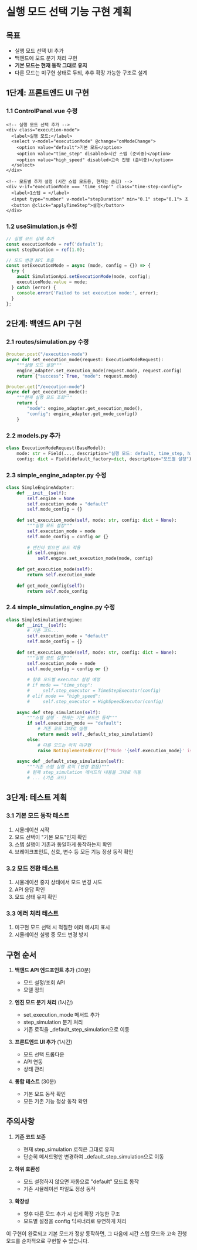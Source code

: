 # 실행 모드 선택 기능 구현 계획

## 목표
- 실행 모드 선택 UI 추가
- 백엔드에 모드 분기 처리 구현
- **기본 모드는 현재 동작 그대로 유지**
- 다른 모드는 미구현 상태로 두되, 추후 확장 가능한 구조로 설계

## 1단계: 프론트엔드 UI 구현

### 1.1 ControlPanel.vue 수정
```vue
<!-- 실행 모드 선택 추가 -->
<div class="execution-mode">
  <label>실행 모드:</label>
  <select v-model="executionMode" @change="onModeChange">
    <option value="default">기본 모드</option>
    <option value="time_step" disabled>시간 스텝 (준비중)</option>
    <option value="high_speed" disabled>고속 진행 (준비중)</option>
  </select>
</div>

<!-- 모드별 추가 설정 (시간 스텝 모드용, 현재는 숨김) -->
<div v-if="executionMode === 'time_step'" class="time-step-config">
  <label>1스텝 = </label>
  <input type="number" v-model="stepDuration" min="0.1" step="0.1"> 초
  <button @click="applyTimeStep">설정</button>
</div>
```

### 1.2 useSimulation.js 수정
```javascript
// 실행 모드 상태 추가
const executionMode = ref('default');
const stepDuration = ref(1.0);

// 모드 변경 API 호출
const setExecutionMode = async (mode, config = {}) => {
  try {
    await SimulationApi.setExecutionMode(mode, config);
    executionMode.value = mode;
  } catch (error) {
    console.error('Failed to set execution mode:', error);
  }
};
```

## 2단계: 백엔드 API 구현

### 2.1 routes/simulation.py 수정
```python
@router.post("/execution-mode")
async def set_execution_mode(request: ExecutionModeRequest):
    """실행 모드 설정"""
    engine_adapter.set_execution_mode(request.mode, request.config)
    return {"success": True, "mode": request.mode}

@router.get("/execution-mode")
async def get_execution_mode():
    """현재 실행 모드 조회"""
    return {
        "mode": engine_adapter.get_execution_mode(),
        "config": engine_adapter.get_mode_config()
    }
```

### 2.2 models.py 추가
```python
class ExecutionModeRequest(BaseModel):
    mode: str = Field(..., description="실행 모드: default, time_step, high_speed")
    config: dict = Field(default_factory=dict, description="모드별 설정")
```

### 2.3 simple_engine_adapter.py 수정
```python
class SimpleEngineAdapter:
    def __init__(self):
        self.engine = None
        self.execution_mode = "default"
        self.mode_config = {}
    
    def set_execution_mode(self, mode: str, config: dict = None):
        """실행 모드 설정"""
        self.execution_mode = mode
        self.mode_config = config or {}
        
        # 엔진이 있으면 모드 적용
        if self.engine:
            self.engine.set_execution_mode(mode, config)
    
    def get_execution_mode(self):
        return self.execution_mode
    
    def get_mode_config(self):
        return self.mode_config
```

### 2.4 simple_simulation_engine.py 수정
```python
class SimpleSimulationEngine:
    def __init__(self):
        # 기존 코드...
        self.execution_mode = "default"
        self.mode_config = {}
    
    def set_execution_mode(self, mode: str, config: dict = None):
        """실행 모드 설정"""
        self.execution_mode = mode
        self.mode_config = config or {}
        
        # 향후 모드별 executor 설정 예정
        # if mode == "time_step":
        #     self.step_executor = TimeStepExecutor(config)
        # elif mode == "high_speed":
        #     self.step_executor = HighSpeedExecutor(config)
    
    async def step_simulation(self):
        """스텝 실행 - 현재는 기본 모드만 동작"""
        if self.execution_mode == "default":
            # 기존 코드 그대로 실행
            return await self._default_step_simulation()
        else:
            # 다른 모드는 아직 미구현
            raise NotImplementedError(f"Mode '{self.execution_mode}' is not implemented yet")
    
    async def _default_step_simulation(self):
        """기존 스텝 실행 로직 (변경 없음)"""
        # 현재 step_simulation 메서드의 내용을 그대로 이동
        # ... (기존 코드)
```

## 3단계: 테스트 계획

### 3.1 기본 모드 동작 테스트
1. 시뮬레이션 시작
2. 모드 선택이 "기본 모드"인지 확인
3. 스텝 실행이 기존과 동일하게 동작하는지 확인
4. 브레이크포인트, 신호, 변수 등 모든 기능 정상 동작 확인

### 3.2 모드 전환 테스트
1. 시뮬레이션 중지 상태에서 모드 변경 시도
2. API 응답 확인
3. 모드 상태 유지 확인

### 3.3 에러 처리 테스트
1. 미구현 모드 선택 시 적절한 에러 메시지 표시
2. 시뮬레이션 실행 중 모드 변경 방지

## 구현 순서

1. **백엔드 API 엔드포인트 추가** (30분)
   - 모드 설정/조회 API
   - 모델 정의

2. **엔진 모드 분기 처리** (1시간)
   - set_execution_mode 메서드 추가
   - step_simulation 분기 처리
   - 기존 로직을 _default_step_simulation으로 이동

3. **프론트엔드 UI 추가** (1시간)
   - 모드 선택 드롭다운
   - API 연동
   - 상태 관리

4. **통합 테스트** (30분)
   - 기본 모드 동작 확인
   - 모든 기존 기능 정상 동작 확인

## 주의사항

1. **기존 코드 보존**
   - 현재 step_simulation 로직은 그대로 유지
   - 단순히 메서드명만 변경하여 _default_step_simulation으로 이동

2. **하위 호환성**
   - 모드 설정하지 않으면 자동으로 "default" 모드로 동작
   - 기존 시뮬레이션 파일도 정상 동작

3. **확장성**
   - 향후 다른 모드 추가 시 쉽게 확장 가능한 구조
   - 모드별 설정을 config 딕셔너리로 유연하게 처리

이 구현이 완료되고 기본 모드가 정상 동작하면, 그 다음에 시간 스텝 모드와 고속 진행 모드를 순차적으로 구현할 수 있습니다.